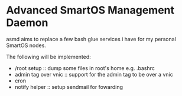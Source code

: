 # Advanced SmartOS Management Daemon
asmd aims to replace a few bash glue services 
 i have for my personal SmartOS nodes.

The following will be implemented:

* /root setup :: dump some files in root's home e.g. .bashrc
* admin tag over vnic :: support for the admin tag to be over a vnic
* cron 
* notify helper :: setup sendmail for fowarding
